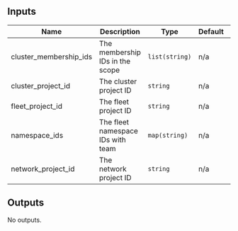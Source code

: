 <!-- BEGINNING OF PRE-COMMIT-TERRAFORM DOCS HOOK -->
## Inputs

| Name | Description | Type | Default | Required |
|------|-------------|------|---------|:--------:|
| cluster\_membership\_ids | The membership IDs in the scope | `list(string)` | n/a | yes |
| cluster\_project\_id | The cluster project ID | `string` | n/a | yes |
| fleet\_project\_id | The fleet project ID | `string` | n/a | yes |
| namespace\_ids | The fleet namespace IDs with team | `map(string)` | n/a | yes |
| network\_project\_id | The network project ID | `string` | n/a | yes |

## Outputs

No outputs.

<!-- END OF PRE-COMMIT-TERRAFORM DOCS HOOK -->
